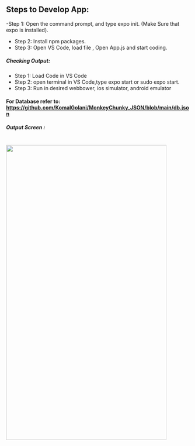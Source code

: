 ## Steps to Develop App:

-Step 1: Open the command prompt, and type expo init. (Make Sure that expo is installed).
- Step 2: Install npm packages.
- Step 3: Open VS Code, load file , Open App.js and start coding.

##### Checking Output:
- Step 1: Load Code in VS Code
- Step 2: open terminal in VS Code,type expo start or sudo expo start.
- Step 3: Run in desired webbower, ios simulator, android emulator

#### For Database refer to: https://github.com/KomalGolani/MonkeyChunky_JSON/blob/main/db.json


##### Output Screen :
<br/>
<img src ="https://user-images.githubusercontent.com/59869563/110290106-60650f80-8010-11eb-9ee9-0ae317cf3969.png" 
width="439px" height="806px">
